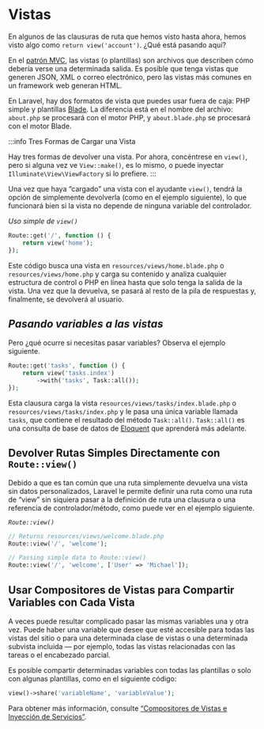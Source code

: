 # Vistas

En algunos de las clausuras de ruta que hemos visto hasta ahora, hemos visto algo como `return view('account')`. ¿Qué está pasando aquí?

En el [patrón MVC](./a-quick-intro-to-mvc-the-http-verbs-and-rest.html#¿que-es-mvc), las vistas (o plantillas) son archivos que describen cómo debería verse una determinada salida. Es posible que tenga vistas que generen JSON, XML o correo electrónico, pero las vistas más comunes en un framework web generan HTML.

En Laravel, hay dos formatos de vista que puedes usar fuera de caja: PHP simple y plantillas [Blade](../blade-templating/echoing-data.html#plantillas-blade). La diferencia está en el nombre del archivo: `about.php` se procesará con el motor PHP, y `about.blade.php` se procesará con el motor Blade.

:::info Tres Formas de Cargar una Vista

Hay tres formas de devolver una vista. Por ahora, concéntrese en `view()`, pero si alguna vez ve `View::make()`, es lo mismo, o puede inyectar `Illuminate\View\ViewFactory` si lo prefiere.
:::

Una vez que haya “cargado” una vista con el ayudante `view()`, tendrá la opción de simplemente devolverla (como en el ejemplo siguiente), lo que funcionará bien si la vista no depende de ninguna variable del controlador.

_Uso simple de `view()`_
```php
Route::get('/', function () {
    return view('home');
});
```

Este código busca una vista en `resources/views/home.blade.php` o `resources/views/home.php` y carga su contenido y analiza cualquier estructura de control o PHP en línea hasta que solo tenga la salida de la vista. Una vez que la devuelva, se pasará al resto de la pila de respuestas y, finalmente, se devolverá al usuario.

## _Pasando variables a las vistas_

Pero ¿qué ocurre si necesitas pasar variables? Observa el ejemplo siguiente.

```php
Route::get('tasks', function () {
    return view('tasks.index')
        ->with('tasks', Task::all());
});
```

Esta clausura carga la vista `resources/views/tasks/index.blade.php` o `resources/views/tasks/index.php` y le pasa una única variable llamada `tasks`, que contiene el resultado del método `Task::all()`. `Task::all()` es una consulta de base de datos de [Eloquent](../databases-and-eloquent/configuration.html) que aprenderá más adelante.

## Devolver Rutas Simples Directamente con `Route::view()`

Debido a que es tan común que una ruta simplemente devuelva una vista sin datos personalizados, Laravel le permite definir una ruta como una ruta de “view” sin siquiera pasar a la definición de ruta una clausura o una referencia de controlador/método, como puede ver en el ejemplo siguiente.

_`Route::view()`_
```php
// Returns resources/views/welcome.blade.php
Route::view('/', 'welcome');

// Passing simple data to Route::view()
Route::view('/', 'welcome', ['User' => 'Michael']);
```

## Usar Compositores de Vistas para Compartir Variables con Cada Vista

A veces puede resultar complicado pasar las mismas variables una y otra vez. Puede haber una variable que desee que esté accesible para todas las vistas del sitio o para una determinada clase de vistas o una determinada subvista incluida — por ejemplo, todas las vistas relacionadas con las tareas o el encabezado parcial.

Es posible compartir determinadas variables con todas las plantillas o solo con algunas plantillas, como en el siguiente código:


```php
view()->share('variableName', 'variableValue');
```

Para obtener más información, consulte [“Compositores de Vistas e Inyección de Servicios”](../blade-templating/view-composers-and-service-injection.html).
